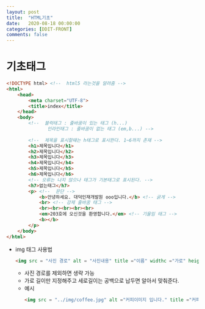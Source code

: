 ```yaml
---
layout: post
title:  "HTML기초"
date:   2020-08-18 00:00:00
categories: [DDIT-FRONT]
comments: false
---
```

# 기초태그
```html
<!DOCTYPE html> <!--  html5 라는것을 알려줌 -->
<html>
	<head>
		<meta charset="UTF-8">
		<title>index</title>
	</head>
	<body>
		<!--  블럭태그 : 줄바꿈이 있는 태그 (h...) 
			   인라인태그 : 줄바꿈이 없는 태그 (em,b...) -->
			   
		<!--  제목을 표시할떄는 h태그로 표시한다. 1~6까지 존재 -->
		<h1>제목입니다</h1>
		<h2>제목입니다</h2>
		<h3>제목입니다</h3>
		<h4>제목입니다</h4>
		<h5>제목입니다</h5>
		<h6>제목입니다</h6>
		<!-- 오류는 나지 않으나 태그가 기본태그로 표시된다. -->
		<h7>없는태그</h7>
		<p> <!--  문단 -->
			<b>안녕하세요. 대덕인재개발원 ooo입니다.</b> <!-- 굵게 -->
			<br> <!-- 강제 줄바꿈 태그 -->
			<br><br><br><br><br>
			<em>203호에 오신것을 환영합니다.</em> <!-- 기울임 태그 -->
			<b></b>
		</p>		
	</body>
</html>
```
- img 태그 사용법
    ```html
    <img src = "사진 경로" alt = "사진내용" title ="이름" widthc ="가로" height = "세로">   
    ```  
    - 사진 경로를 제외하면 생략 가능 
    - 가로 길이만 지정해주고 세로길이는 공백으로 납두면 알아서 맞춰준다.
    - 예시
        ```html
        <img src = "../img/coffee.jpg" alt ="커피이미지 입니다." title ="커피" width = "200px">
        ```
